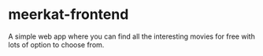 # meerkat-frontend
A simple web app where you can find all the interesting movies for free with lots of option to choose from. 
